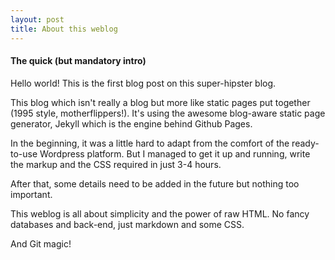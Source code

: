 ```yaml
---
layout: post
title: About this weblog
---
```


#### The quick (but mandatory intro)

Hello world! This is the first blog post on this super-hipster blog.

This blog which isn't really a blog but more like static pages put together (1995 style, motherflippers!). It's using the awesome blog-aware static page generator, Jekyll which is the engine behind Github Pages. 

In the beginning, it was a little hard to adapt from the comfort of the ready-to-use Wordpress platform. But I managed to get it up and running, write the markup and the CSS required in just 3-4 hours.

After that, some details need to be added in the future but nothing too important.

This weblog is all about simplicity and the power of raw HTML. No fancy databases and back-end, just markdown and some CSS.

And Git magic!